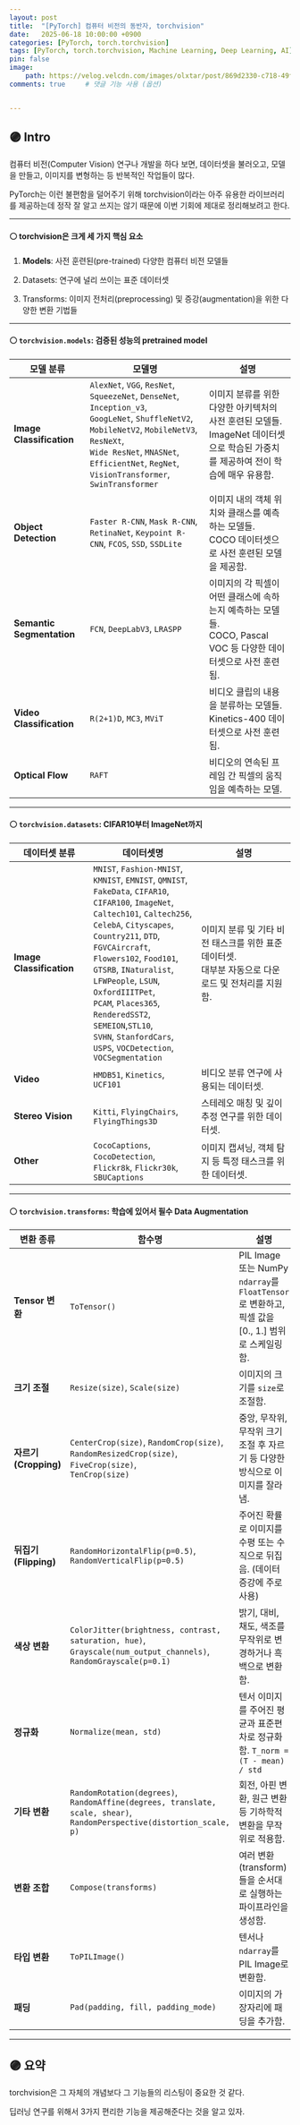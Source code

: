 ```yaml
---
layout: post
title:  "[PyTorch] 컴퓨터 비전의 동반자, torchvision"
date:   2025-06-18 10:00:00 +0900
categories: [PyTorch, torch.torchvision]
tags: [PyTorch, torch.torchvision, Machine Learning, Deep Learning, AI]
pin: false
image:
    path: https://velog.velcdn.com/images/olxtar/post/869d2330-c718-49f1-b0d1-83604b6aebba/image.png
comments: true     # 댓글 기능 사용 (옵션)


---
```

## 🟣 Intro
컴퓨터 비전(Computer Vision) 연구나 개발을 하다 보면, 데이터셋을 불러오고, 모델을 만들고, 이미지를 변형하는 등 반복적인 작업들이 많다. 

PyTorch는 이런 불편함을 덜어주기 위해 torchvision이라는 아주 유용한 라이브러리를 제공하는데 정작 잘 알고 쓰지는 않기 때문에 이번 기회에 제대로 정리해보려고 한다.


---

#### ⚪ torchvision은 크게 세 가지 핵심 요소

1. **Models**: 사전 훈련된(pre-trained) 다양한 컴퓨터 비전 모델들

2. Datasets: 연구에 널리 쓰이는 표준 데이터셋

3. Transforms: 이미지 전처리(preprocessing) 및 증강(augmentation)을 위한 다양한 변환 기법들

---

#### ⚪ `torchvision.models`: 검증된 성능의 pretrained model

| 모델 분류 | 모델명 | 설명 |
| --- | --- | --- |
| **Image Classification** | `AlexNet`, `VGG`, `ResNet`, `SqueezeNet`, `DenseNet`, `Inception_v3`, <br> `GoogLeNet`, `ShuffleNetV2`, `MobileNetV2`, `MobileNetV3`, `ResNeXt`, <br> `Wide ResNet`, `MNASNet`, `EfficientNet`, `RegNet`, `VisionTransformer`, <br> `SwinTransformer` | 이미지 분류를 위한 다양한 아키텍처의 사전 훈련된 모델들. <br>ImageNet 데이터셋으로 학습된 가중치를 제공하여 전이 학습에 매우 유용함. |
| **Object Detection** | `Faster R-CNN`, `Mask R-CNN`, `RetinaNet`, `Keypoint R-CNN`, `FCOS`, `SSD`, `SSDLite` | 이미지 내의 객체 위치와 클래스를 예측하는 모델들.  <br>COCO 데이터셋으로 사전 훈련된 모델을 제공함. |
| **Semantic Segmentation** | `FCN`, `DeepLabV3`, `LRASPP` | 이미지의 각 픽셀이 어떤 클래스에 속하는지 예측하는 모델들. <br> COCO, Pascal VOC 등 다양한 데이터셋으로 사전 훈련됨. |
| **Video Classification** | `R(2+1)D`, `MC3`, `MViT` | 비디오 클립의 내용을 분류하는 모델들. Kinetics-400 데이터셋으로 사전 훈련됨. |
| **Optical Flow** | `RAFT` | 비디오의 연속된 프레임 간 픽셀의 움직임을 예측하는 모델. |

---

#### ⚪ `torchvision.datasets`: CIFAR10부터 ImageNet까지

| 데이터셋 분류 | 데이터셋명 | 설명 |
| --- | --- | --- |
| **Image Classification** | `MNIST`, `Fashion-MNIST`, <br>`KMNIST`, `EMNIST`, `QMNIST`,<br> `FakeData`, `CIFAR10`, <br> `CIFAR100`, `ImageNet`,<br> `Caltech101`, `Caltech256`,<br> `CelebA`, `Cityscapes`, <br> `Country211`, `DTD`, <br>`FGVCAircraft`, `Flowers102`, `Food101`, <br>`GTSRB`, `INaturalist`, <br> `LFWPeople`, `LSUN`, `OxfordIIITPet`, <br>`PCAM`, `Places365`, `RenderedSST2`, <br> `SEMEION`,`STL10`, <br>`SVHN`, `StanfordCars`, <br>`USPS`, `VOCDetection`, <br> `VOCSegmentation` | 이미지 분류 및 기타 비전 태스크를 위한 표준 데이터셋. <br> 대부분 자동으로 다운로드 및 전처리를 지원함. |
| **Video** | `HMDB51`, `Kinetics`, `UCF101` | 비디오 분류 연구에 사용되는 데이터셋. |
| **Stereo Vision** | `Kitti`, `FlyingChairs`, `FlyingThings3D` | 스테레오 매칭 및 깊이 추정 연구를 위한 데이터셋. |
| **Other** | `CocoCaptions`, `CocoDetection`, <br>`Flickr8k`, `Flickr30k`, `SBUCaptions` | 이미지 캡셔닝, 객체 탐지 등 특정 태스크를 위한 데이터셋. |

---

#### ⚪ `torchvision.transforms`: 학습에 있어서 필수 Data Augmentation

| 변환 종류 | 함수명 | 설명 |
| --- | --- | --- |
| **Tensor 변환** | `ToTensor()` | PIL Image 또는 NumPy `ndarray`를 `FloatTensor`로 변환하고, 픽셀 값을 [0., 1.] 범위로 스케일링함. |
| **크기 조절** | `Resize(size)`, `Scale(size)` | 이미지의 크기를 `size`로 조절함. |
| **자르기(Cropping)** | `CenterCrop(size)`, `RandomCrop(size)`, <br>`RandomResizedCrop(size)`, `FiveCrop(size)`, <br>`TenCrop(size)` | 중앙, 무작위, 무작위 크기 조절 후 자르기 등 다양한 방식으로 이미지를 잘라냄. |
| **뒤집기(Flipping)** | `RandomHorizontalFlip(p=0.5)`, <br> `RandomVerticalFlip(p=0.5)` | 주어진 확률로 이미지를 수평 또는 수직으로 뒤집음. (데이터 증강에 주로 사용) |
| **색상 변환** | `ColorJitter(brightness, contrast, saturation, hue)`,<br> `Grayscale(num_output_channels)`, <br>`RandomGrayscale(p=0.1)` | 밝기, 대비, 채도, 색조를 무작위로 변경하거나 흑백으로 변환함. |
| **정규화** | `Normalize(mean, std)` | 텐서 이미지를 주어진 평균과 표준편차로 정규화함. `T_norm = (T - mean) / std` |
| **기타 변환** | `RandomRotation(degrees)`, <br>`RandomAffine(degrees, translate, scale, shear)`, <br>`RandomPerspective(distortion_scale, p)` | 회전, 아핀 변환, 원근 변환 등 기하학적 변환을 무작위로 적용함. |
| **변환 조합** | `Compose(transforms)` | 여러 변환(transform)들을 순서대로 실행하는 파이프라인을 생성함. |
| **타입 변환** | `ToPILImage()` | 텐서나 `ndarray`를 PIL Image로 변환함. |
| **패딩** | `Pad(padding, fill, padding_mode)` | 이미지의 가장자리에 패딩을 추가함. |

---

## 🟣 요약

torchvision은 그 자체의 개념보다 그 기능들의 리스팅이 중요한 것 같다. 

딥러닝 연구를 위해서 3가지 편리한 기능을 제공해준다는 것을 알고 있자.

